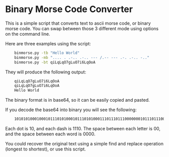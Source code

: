 # Binary Morse Code Converter
This is a simple script that converts text to ascii morse code, or binary morse code. You can swap between those 3 different mode using options on the command line.
    
Here are three examples using the script:
```bash
    binmorse.py -tb "Hello World"
    binmorse.py -mb ".... . .-.. .-.. --- /.-- --- .-. .-.. -.."
    binmorse.py -bt qiLqLqO7gLuO7i6LqOoA
```
They will produce the following output:

```bash
    qiLqLqO7gLuO7i6LqOoA
    qiLqLqO7gLuO7i6LqOoA
    Hello World
 ```
The binary format is in base64, so it can be easily copied and pasted.

If you decode the base64 into binary you will see the following:
```bash
    101010100010001011101010001011101010001110111011100000001011101110001110111011100010111010001011101010001110101000000000
```
Each dot is 10, and each dash is 1110. The space between each letter is 00, and the space between each word is 0000.

You could recover the original text using a simple find and replace operation (longest to shortest), or use this script.
